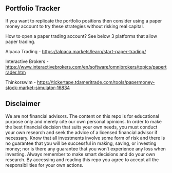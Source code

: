 ## Portfolio Tracker

If you want to replicate the portfolio positions then consider using a paper money account to try these strategies without risking real capital.

How to open a paper trading account? See below 3 platforms that allow paper trading.

Alpaca Trading - https://alpaca.markets/learn/start-paper-trading/

Interactive Brokers - https://www.interactivebrokers.com/en/software/omnibrokers/topics/papertrader.htm

Thinkorswim - https://tickertape.tdameritrade.com/tools/papermoney-stock-market-simulator-16834

## Disclaimer

We are not financial advisors. The content on this repo is for educational purpose only and merely cite our own personal opinions. In order to make the best financial decision that suits your own needs, you must conduct your own research and seek the advice of a licensed financial advisor if necessary. Know that all investments involve some form of risk and there is no guarantee that you will be successful in making, saving, or investing money; nor is there any guarantee that you won’t experience any loss when investing. Always remember to make smart decisions and do your own research. By accessing and reading this repo you agree to accept all the responsibilities for your own actions.

